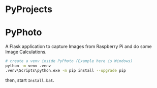 # PyProjects

# PyPhoto

A Flask application to capture Images from Raspberry Pi and do some Image Calculations.

```bash
# create a venv inside PyPhoto (Example here is Windows)
python -m venv .venv
.venv\Scripts\python.exe -m pip install --upgrade pip
```

then, start `Install.bat`.
